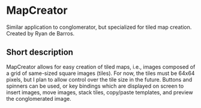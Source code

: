 # MapCreator
Similar application to conglomerator, but specialized for tiled map creation.
Created by Ryan de Barros.

## Short description
MapCreator allows for easy creation of tiled maps, i.e., images composed of a grid of same-sized square images (tiles). For now, the tiles must be 64x64 pixels, but I plan to allow control over the tile size in the future. Buttons and spinners can be used, or key bindings which are displayed on screen to insert images, move images, stack tiles, copy/paste templates, and preview the conglomerated image.
